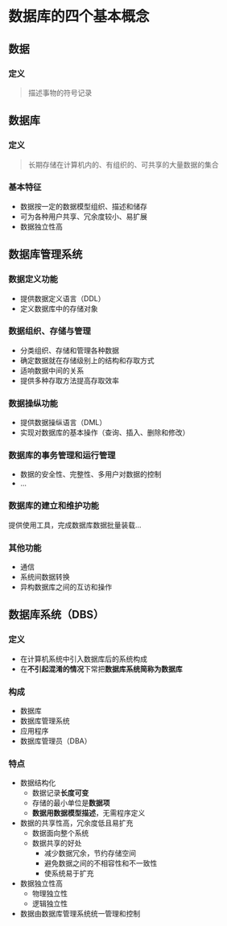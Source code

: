 # 数据库的四个基本概念

## 数据

### 定义

> 描述事物的符号记录

## 数据库

### 定义

> 长期存储在计算机内的、有组织的、可共享的大量数据的集合

### 基本特征

- 数据按一定的数据模型组织、描述和储存
- 可为各种用户共享、冗余度较小、易扩展
- 数据独立性高

## 数据库管理系统

### 数据定义功能

- 提供数据定义语言（DDL）
- 定义数据库中的存储对象

### 数据组织、存储与管理

- 分类组织、存储和管理各种数据
- 确定数据就在存储级别上的结构和存取方式
- 适响数据中间的关系
- 提供多种存取方法提高存取效率

### 数据操纵功能

- 提供数据操纵语言（DML）
- 实现对数据库的基本操作（查询、插入、删除和修改）

### 数据库的事务管理和运行管理

- 数据的安全性、完整性、多用户对数据的控制
- ...

### 数据库的建立和维护功能

提供使用工具，完成数据库数据批量装载...

### 其他功能

- 通信
- 系统间数据转换
- 异构数据库之间的互访和操作

## 数据库系统（DBS）

### 定义

- 在计算机系统中引入数据库后的系统构成
- 在**不引起混淆的情况**下常把**数据库系统简称为数据库**

### 构成

- 数据库
- 数据库管理系统
- 应用程序
- 数据库管理员（DBA）

### 特点

- 数据结构化
  - 数据记录**长度可变**
  - 存储的最小单位是**数据项**
  - **数据用数据模型描述**，无需程序定义
- 数据的共享性高，冗余度低且易扩充
  - 数据面向整个系统
  - 数据共享的好处
    - 减少数据冗余，节约存储空间
    - 避免数据之间的不相容性和不一致性
    - 使系统易于扩充
- 数据独立性高
  - 物理独立性
  - 逻辑独立性
- 数据由数据库管理系统统一管理和控制

